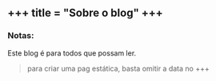 +++
title = "Sobre o blog"
+++
---
### Notas:
Este blog é para todos que possam ler.

>para criar uma pag estática, basta omitir a data no +++